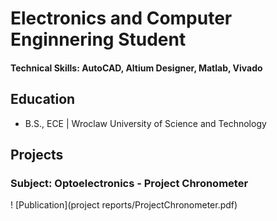 # Electronics and Computer Enginnering Student 

#### Technical Skills: AutoCAD, Altium Designer, Matlab, Vivado

## Education 
- B.S., ECE | Wroclaw University of Science and Technology

## Projects
### Subject: Optoelectronics - Project Chronometer 
! [Publication](project reports/ProjectChronometer.pdf)
